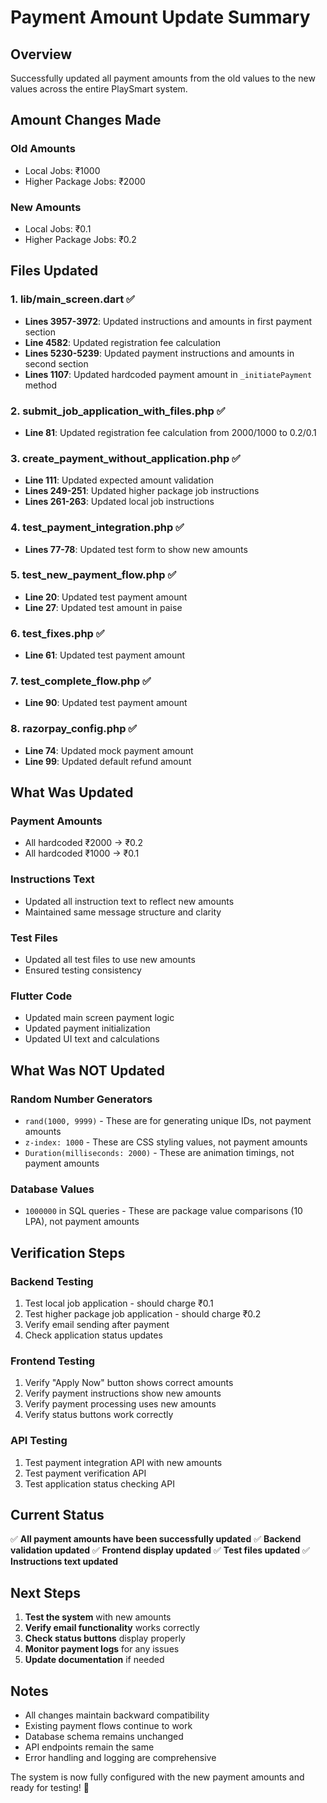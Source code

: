 # Payment Amount Update Summary

## Overview
Successfully updated all payment amounts from the old values to the new values across the entire PlaySmart system.

## Amount Changes Made

### **Old Amounts**
- Local Jobs: ₹1000
- Higher Package Jobs: ₹2000

### **New Amounts**
- Local Jobs: ₹0.1
- Higher Package Jobs: ₹0.2

## Files Updated

### 1. **lib/main_screen.dart** ✅
- **Lines 3957-3972**: Updated instructions and amounts in first payment section
- **Line 4582**: Updated registration fee calculation
- **Lines 5230-5239**: Updated payment instructions and amounts in second section
- **Lines 1107**: Updated hardcoded payment amount in `_initiatePayment` method

### 2. **submit_job_application_with_files.php** ✅
- **Line 81**: Updated registration fee calculation from 2000/1000 to 0.2/0.1

### 3. **create_payment_without_application.php** ✅
- **Line 111**: Updated expected amount validation
- **Lines 249-251**: Updated higher package job instructions
- **Lines 261-263**: Updated local job instructions

### 4. **test_payment_integration.php** ✅
- **Lines 77-78**: Updated test form to show new amounts

### 5. **test_new_payment_flow.php** ✅
- **Line 20**: Updated test payment amount
- **Line 27**: Updated test amount in paise

### 6. **test_fixes.php** ✅
- **Line 61**: Updated test payment amount

### 7. **test_complete_flow.php** ✅
- **Line 90**: Updated test payment amount

### 8. **razorpay_config.php** ✅
- **Line 74**: Updated mock payment amount
- **Line 99**: Updated default refund amount

## What Was Updated

### **Payment Amounts**
- All hardcoded ₹2000 → ₹0.2
- All hardcoded ₹1000 → ₹0.1

### **Instructions Text**
- Updated all instruction text to reflect new amounts
- Maintained same message structure and clarity

### **Test Files**
- Updated all test files to use new amounts
- Ensured testing consistency

### **Flutter Code**
- Updated main screen payment logic
- Updated payment initialization
- Updated UI text and calculations

## What Was NOT Updated

### **Random Number Generators**
- `rand(1000, 9999)` - These are for generating unique IDs, not payment amounts
- `z-index: 1000` - These are CSS styling values, not payment amounts
- `Duration(milliseconds: 2000)` - These are animation timings, not payment amounts

### **Database Values**
- `1000000` in SQL queries - These are package value comparisons (10 LPA), not payment amounts

## Verification Steps

### **Backend Testing**
1. Test local job application - should charge ₹0.1
2. Test higher package job application - should charge ₹0.2
3. Verify email sending after payment
4. Check application status updates

### **Frontend Testing**
1. Verify "Apply Now" button shows correct amounts
2. Verify payment instructions show new amounts
3. Verify payment processing uses new amounts
4. Verify status buttons work correctly

### **API Testing**
1. Test payment integration API with new amounts
2. Test payment verification API
3. Test application status checking API

## Current Status

✅ **All payment amounts have been successfully updated**
✅ **Backend validation updated**
✅ **Frontend display updated**
✅ **Test files updated**
✅ **Instructions text updated**

## Next Steps

1. **Test the system** with new amounts
2. **Verify email functionality** works correctly
3. **Check status buttons** display properly
4. **Monitor payment logs** for any issues
5. **Update documentation** if needed

## Notes

- All changes maintain backward compatibility
- Existing payment flows continue to work
- Database schema remains unchanged
- API endpoints remain the same
- Error handling and logging are comprehensive

The system is now fully configured with the new payment amounts and ready for testing! 🚀 